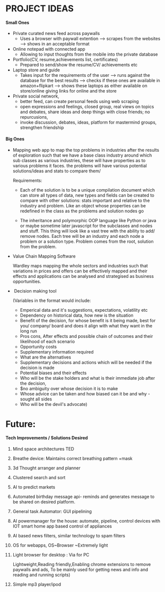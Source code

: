 # PROJECT IDEAS

#### Small Ones

- Private curated news feed across paywalls
    - Uses a browser with paywall extention –> scrapes from the websites  –> shows in an acceptable format
- Online notepad with connected app
    - Allowing to input thoughts from the mobile into the private database
- Portfolio(CV, resume,achievements list, certificates)
    - Prepared to send/show the resume/CV/ achievements etc
- Laptop store and guide
    - Takes input for the requirements of the user –> runs against the database for the best results –> checks if these ones are available in amazon+flipkart –> shows these laptops as either available on store/online giving links for online and the store
- Private social network,
    - better feed, can create personal feeds using web scraping
    - open expressions and feelings, closed group, real views on topics and debates, share ideas and deep things with close friends; no repurcusions,
    -  invoke discussion, debates, ideas, platform for mastermind groups, strengthen friendship

#### Big Ones

- Mapping web app to map the top problems in industries after the results of exploration such that we have a base class industry around which sub classes as various industries, these will have properties as to various problems it faces. the problems will have various potential solutions/ideas and stats to compare them/ 

    Requirements:

    - Each of the solution is to be a unique compilation document which can store all types of data, new types and fields can be created to compare with other solutions: stats important and relative to the industry and problem. Like an object whose properties can be redefined in the class as the problems and solution nodes go

    - The inheritance and polymorphic OOP language like Python or java or maybe sometime later javascript for the subclasses and nodes and stuff. This thing will look like a vast tree with the ability to add/ remove nodes. Each tree will be an industry and each node a problem or a solution type. Problem comes from the root, solution from the problem.

        

- Value Chain Mapping Software

    Wardley maps mapping the whole sectors and industries such that variations in prices and offers can be effectively mapped and their effects and applications can be analysed and strategised as business opportunities.

- ​	Decision making tool

    (Variables in the format would include: 

    - Emperical data and it's suggestions, expectations, volatility etc
    - Dependency on historical data, how new is the situation
    - Benefit of the decision, for whose benefit is it being made, best for you/ company/ board and does it align with what they want in the long run
    - Pros cons, After effects and possible chain of outcomes and their likelihood of each scenario
    - Opportunity costs
    - Supplementary information required
    - What are the alternatives
    - Supplementary decisions and actions which will be needed if the decision is made
    - Potential biases and their effects
    - Who will be the stake holders and what is their immediate job after the decision,
    - $no ambiguity over whose decision it is to make
    - Whose advice can be taken and how biased can it be and why - sought all sides
    - Who will be the devil's advocate)





# Future:

#### ﻿Tech Improvements / Solutions Desired

1. Mind space architectures TED 

2. Breathe device: Maintains correct breathing pattern +mask

3. 3d Thought arranger and planner

4. Clustered search and sort

5. AI to predict markets

6. Automated birthday message api- reminds and generates message to be shared on desired platform.

7. General task Automator: GUI pipelining

8. AI powermanager for the house: automate, pipeline, control devices with IOT smart home app based control of appliances

9. AI based news filters, similar technology to spam filters

10. OS for webapps, OS~Browser ~Extremely light

11. Light browser for desktop : Via for PC

    Lightweight,Reading friendly,Enabling chrome extensions to remove paywalls and ads, To be mainly used for getting news and info and reading and running scripts)

12. Simple mp3 player/ipod







